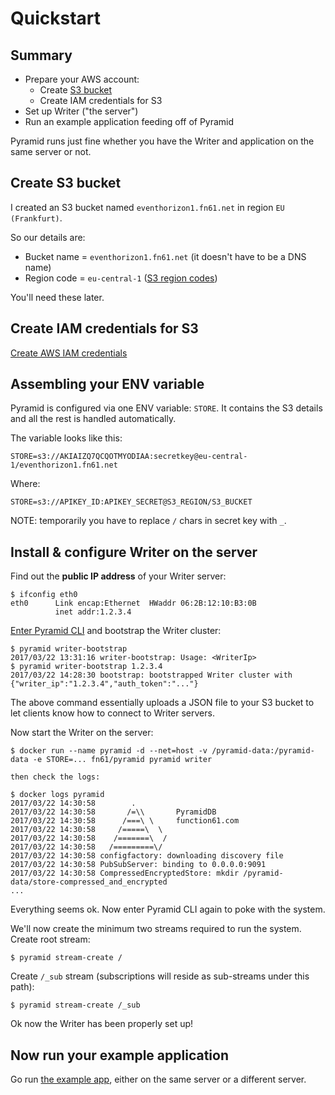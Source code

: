Quickstart
==========

Summary
-------

- Prepare your AWS account:
	- Create [S3 bucket](https://aws.amazon.com/s3/)
	- Create IAM credentials for S3
- Set up Writer ("the server")
- Run an example application feeding off of Pyramid

Pyramid runs just fine whether you have the Writer and application on the same server or not.


Create S3 bucket
----------------

I created an S3 bucket named `eventhorizon1.fn61.net` in region `EU (Frankfurt)`.

So our details are:

- Bucket name = `eventhorizon1.fn61.net` (it doesn't have to be a DNS name)
- Region code = `eu-central-1` ([S3 region codes](http://docs.aws.amazon.com/general/latest/gr/rande.html#s3_region))

You'll need these later.


Create IAM credentials for S3
-----------------------------

[Create AWS IAM credentials](configuring/create-aws-iam-credentials.md)


Assembling your ENV variable
----------------------------

Pyramid is configured via one ENV variable: `STORE`. It contains the S3 details
and all the rest is handled automatically.

The variable looks like this:

```
STORE=s3://AKIAIZQ7QCQOTMYODIAA:secretkey@eu-central-1/eventhorizon1.fn61.net
```

Where:

```
STORE=s3://APIKEY_ID:APIKEY_SECRET@S3_REGION/S3_BUCKET
```

NOTE: temporarily you have to replace `/` chars in secret key with `_`.


Install & configure Writer on the server
----------------------------------------

Find out the **public IP address** of your Writer server:

```
$ ifconfig eth0
eth0      Link encap:Ethernet  HWaddr 06:2B:12:10:B3:0B
          inet addr:1.2.3.4
```

[Enter Pyramid CLI](enter-pyramid-cli.md) and bootstrap the Writer cluster:

```
$ pyramid writer-bootstrap
2017/03/22 13:31:16 writer-bootstrap: Usage: <WriterIp>
$ pyramid writer-bootstrap 1.2.3.4
2017/03/22 14:28:30 bootstrap: bootstrapped Writer cluster with {"writer_ip":"1.2.3.4","auth_token":"..."}
```

The above command essentially uploads a JSON file to your S3 bucket to let clients
know how to connect to Writer servers.

Now start the Writer on the server:

```
$ docker run --name pyramid -d --net=host -v /pyramid-data:/pyramid-data -e STORE=... fn61/pyramid pyramid writer

then check the logs:

$ docker logs pyramid
2017/03/22 14:30:58        .
2017/03/22 14:30:58       /=\\       PyramidDB
2017/03/22 14:30:58      /===\ \     function61.com
2017/03/22 14:30:58     /=====\  \
2017/03/22 14:30:58    /=======\  /
2017/03/22 14:30:58   /=========\/
2017/03/22 14:30:58 configfactory: downloading discovery file
2017/03/22 14:30:58 PubSubServer: binding to 0.0.0.0:9091
2017/03/22 14:30:58 CompressedEncryptedStore: mkdir /pyramid-data/store-compressed_and_encrypted
...
```

Everything seems ok. Now enter Pyramid CLI again to poke with the system.

We'll now create the minimum two streams required to run the system. Create root stream:

```
$ pyramid stream-create /
```

Create `/_sub` stream (subscriptions will reside as sub-streams under this path):

```
$ pyramid stream-create /_sub
```

Ok now the Writer has been properly set up!


Now run your example application
--------------------------------

Go run [the example app](https://github.com/function61/pyramid-exampleapp-go),
either on the same server or a different server.
